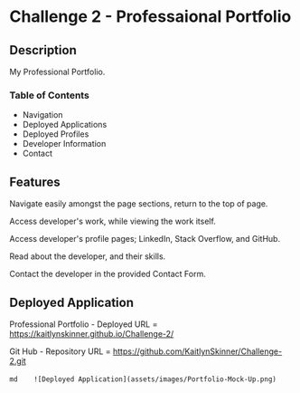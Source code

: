 # Challenge 2 - Professaional Portfolio

## Description

My Professional Portfolio.

### Table of Contents

- Navigation
- Deployed Applications
- Deployed Profiles
- Developer Information
- Contact

## Features

Navigate easily amongst the page sections, return to the top of page. 

Access developer's work, while viewing the work itself.

Access developer's profile pages; LinkedIn, Stack Overflow, and GitHub.

Read about the developer, and their skills.

Contact the developer in the provided Contact Form.

## Deployed Application

Professional Portfolio - Deployed URL = https://kaitlynskinner.github.io/Challenge-2/

Git Hub - Repository URL = https://github.com/KaitlynSkinner/Challenge-2.git

​	```md
​	![Deployed Application](assets/images/Portfolio-Mock-Up.png)
​	```


